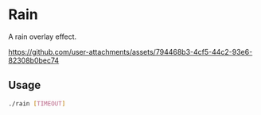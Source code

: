 # Rain
A rain overlay effect.

https://github.com/user-attachments/assets/794468b3-4cf5-44c2-93e6-82308b0bec74

## Usage

```sh
./rain [TIMEOUT]
```
